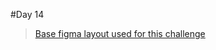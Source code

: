#Day 14

> [Base figma layout used for this challenge](https://www.figma.com/community/file/1100827216170715240)
